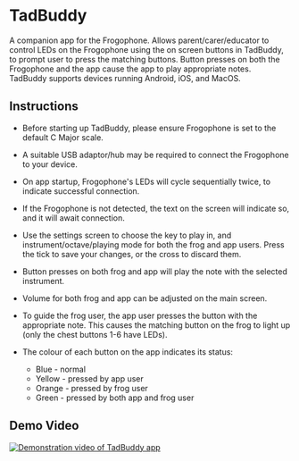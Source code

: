 # TadBuddy

A companion app for the Frogophone.
Allows parent/carer/educator to control LEDs on the Frogophone using the on screen buttons in TadBuddy, to prompt user to press the matching buttons.
Button presses on both the Frogophone and the app cause the app to play appropriate notes.
TadBuddy supports devices running Android, iOS, and MacOS.


## Instructions

* Before starting up TadBuddy, please ensure Frogophone is set to the default C Major scale.

* A suitable USB adaptor/hub may be required to connect the Frogophone to your device.

* On app startup, Frogophone's LEDs will cycle sequentially twice, to indicate successful connection.

* If the Frogophone is not detected, the text on the screen will indicate so, and it will await connection.

* Use the settings screen to choose the key to play in, and instrument/octave/playing mode for both the frog and app users. Press the tick to save  your changes, or the cross to discard them.

* Button presses on both frog and app will play the note with the selected instrument.

* Volume for both frog and app can be adjusted on the main screen.

* To guide the frog user, the app user presses the button with the appropriate note. This causes the matching button on the frog to light up (only the chest buttons 1-6 have LEDs).

* The colour of each button on the app indicates its status:
  * Blue - normal
  * Yellow - pressed by app user
  * Orange - pressed by frog user
  * Green - pressed by both app and frog user

## Demo Video
[![Demonstration video of TadBuddy app](http://img.youtube.com/vi/g8NShAZokX4/hqdefault.jpg)](http://www.youtube.com/watch?v=g8NShAZokX4)


